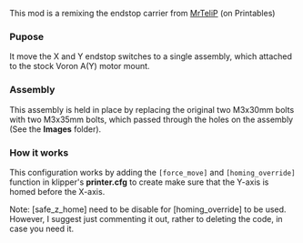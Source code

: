 This mod is a remixing the endstop carrier from [MrTeliP](https://www.printables.com/model/325765-voron-24r2-pg7-cable-gland-and-endstop) (on Printables)

### Pupose
It move the X and Y endstop switches to a single assembly, which attached to the stock Voron A(Y) motor mount. 

### Assembly
This assembly is held in place by replacing the original two M3x30mm bolts with two M3x35mm bolts, which passed through the holes on the assembly (See the **Images** folder).

### How it works
This configuration works by adding the `[force_move]` and `[homing_override]` function in klipper's **printer.cfg** to create make sure that the Y-axis is homed before the X-axis.

Note: [safe_z_home] need to be disable for [homing_override] to be used. However, I suggest just commenting it out, rather to deleting the code, in case you need it.
